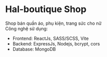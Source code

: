 # Hal-boutique Shop
Shop bán quần áo, phụ kiện, trang sức cho nữ <br/>
Công nghệ sử dụng: 
- Frontend: ReactJs, SASS/SCSS, Vite
- Backend: ExpressJs, Nodejs, bcrypt, cors
- Database: MongoDB
